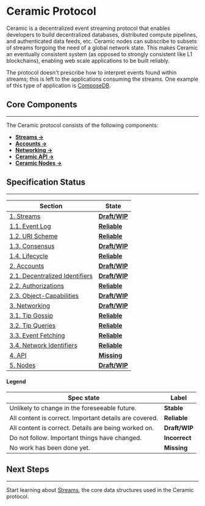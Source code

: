 # Ceramic Protocol

Ceramic is a decentralized event streaming protocol that enables developers to build decentralized databases, distributed compute pipelines, and authenticated data feeds, etc. Ceramic nodes can subscribe to subsets of streams forgoing the need of a global network state. This makes Ceramic an eventually consistent system (as opposed to strongly consistent like L1 blockchains), enabling web scale applications to be built reliably.

The protocol doesn't prescribe how to interpret events found within streams; this is left to the applications consuming the streams. One example of this type of application is [ComposeDB](https://composedb.js.org/).

## Core Components

---

The Ceramic protocol consists of the following components:

- [**Streams →**](./streams/streams-index.md)
- [**Accounts →**](./accounts/accounts-index.md)
- [**Networking →**](./networking/networking-index.md)
- [**Ceramic API →**](./api.md)
- [**Ceramic Nodes →**](./nodes.md)


## Specification Status

---

| Section | State |
| --- | --- |
| [1. Streams](./streams/streams-index.md) | **[<span styles="color:rgba(203, 145, 47, 1)">Draft/WIP</span>](./streams/streams-index.md)** |
| [1.1. Event Log](./streams/event-log.md) | **[<span styles="color:rgba(68, 131, 97, 1)">Reliable</span>](./streams/event-log.md)** |
| [1.2. URI Scheme](./streams/uri-scheme.md) | **[<span styles="color:rgba(68, 131, 97, 1)">Reliable</span>](./streams/uri-scheme.md)** |
| [1.3. Consensus](./streams/consensus.md) | **[<span styles="color:rgba(203, 145, 47, 1)">Draft/WIP</span>](./streams/consensus.md)** |
| [1.4. Lifecycle](./streams/lifecycle.md) | **[<span styles="color:rgba(68, 131, 97, 1)">Reliable</span>](./streams/lifecycle.md)** |
| [2. Accounts](./accounts/accounts-index.md) | **[<span styles="color:rgba(203, 145, 47, 1)">Draft/WIP</span>](./accounts/accounts-index.md)** |
| [2.1. Decentralized Identifiers](./accounts/decentralized-identifiers.md) | **[<span styles="color:rgba(203, 145, 47, 1)">Draft/WIP</span>](./accounts/decentralized-identifiers.md)** |
| [2.2. Authorizations](./accounts/authorizations.md) | **[<span styles="color:rgba(68, 131, 97, 1)">Reliable</span>](./accounts/authorizations.md)** |
| [2.3. Object-Capabilities](./accounts/object-capabilities.md) | **[<span styles="color:rgba(203, 145, 47, 1)">Draft/WIP</span>](./accounts/object-capabilities.md)** |
| [3. Networking](./networking/networking-index.md) | **[<span styles="color:rgba(203, 145, 47, 1)">Draft/WIP</span>](./networking/networking-index.md)** |
| [3.1. Tip Gossip](./networking/tip-gossip.md) | **[<span styles="color:rgba(68, 131, 97, 1)">Reliable</span>](./networking/tip-gossip.md)** |
| [3.2. Tip Queries](./networking/tip-queries.md) | **[<span styles="color:rgba(68, 131, 97, 1)">Reliable</span>](./networking/tip-queries.md)** |
| [3.3. Event Fetching](./networking/event-fetching.md) | **[<span styles="color:rgba(68, 131, 97, 1)">Reliable</span>](./networking/event-fetching.md)** |
| [3.4. Network Identifiers](./networking/networks.md) | **[<span styles="color:rgba(68, 131, 97, 1)">Reliable</span>](./networking/networks.md)** |
| [4. API](./api.md) | **[<span styles="color:rgba(212, 76, 71, 1)">Missing</span>](./api.md)** |
| [5. Nodes](./nodes.md) | **[<span styles="color:rgba(203, 145, 47, 1)">Draft/WIP</span>](./nodes.md)** |

#### **Legend**

| Spec state | Label |
| --- | --- |
| Unlikely to change in the foreseeable future. |  **<span styles="color:rgba(51, 126, 169, 1)">Stable</span>** |
| All content is correct. Important details are covered. | **<span styles="color:rgba(68, 131, 97, 1)">Reliable</span>** |
| All content is correct. Details are being worked on. | **<span styles="color:rgba(203, 145, 47, 1)">Draft/WIP</span>** |
| Do not follow. Important things have changed. | **<span styles="color:rgba(217, 115, 13, 1)">Incorrect</span>** |
| No work has been done yet. | **<span styles="color:rgba(212, 76, 71, 1)">Missing</span>** |




## Next Steps

---

Start learning about [Streams](./streams/streams-index.md), the core data structures used in the Ceramic protocol.